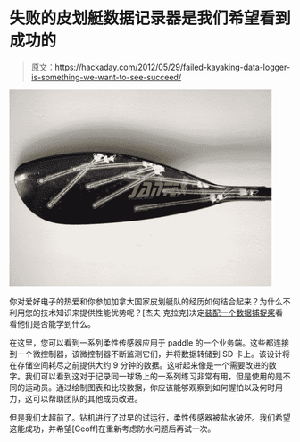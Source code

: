 # 失败的皮划艇数据记录器是我们希望看到成功的

> 原文：<https://hackaday.com/2012/05/29/failed-kayaking-data-logger-is-something-we-want-to-see-succeed/>

![](img/a6b97cfe599072f72c111aab6a0b2ebb.png "kayaking-data-logger")

你对爱好电子的热爱和你参加加拿大国家皮划艇队的经历如何结合起来？为什么不利用您的技术知识来提供性能优势呢？[杰夫·克拉克]决定[装配一个数据捕捉桨](http://geoffclarke.ca/series/paddleproject/)看看他们是否能学到什么。

在这里，您可以看到一系列柔性传感器应用于 paddle 的一个业务端。这些都连接到一个微控制器，该微控制器不断监测它们，并将数据转储到 SD 卡上。该设计将在存储空间耗尽之前提供大约 9 分钟的数据。这听起来像是一个需要改进的数字。我们可以看到这对于记录同一球场上的一系列练习非常有用，但是使用的是不同的运动员。通过绘制图表和比较数据，你应该能够观察到如何握拍以及何时用力，这可以帮助团队的其他成员改进。

但是我们太超前了。钻机进行了过早的试运行，柔性传感器被盐水破坏。我们希望这能成功，并希望[Geoff]在重新考虑防水问题后再试一次。